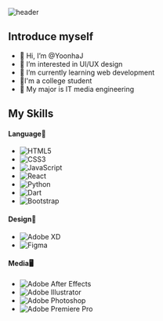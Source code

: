 ![header](https://capsule-render.vercel.app/api?text=Hi%20there!&fontAlign=70)


## Introduce myself
- 👋 Hi, I’m @YoonhaJ
- 👀 I’m interested in UI/UX design
- 🌱 I’m currently learning web development
- 🏫I'm a college student
- 📝 My major is IT media engineering

## My Skills
#### Language📜
- ![HTML5](https://img.shields.io/badge/html5-%23E34F26.svg?style=for-the-badge&logo=html5&logoColor=white)
- ![CSS3](https://img.shields.io/badge/css3-%231572B6.svg?style=for-the-badge&logo=css3&logoColor=white)
- ![JavaScript](https://img.shields.io/badge/javascript-%23323330.svg?style=for-the-badge&logo=javascript&logoColor=%23F7DF1E)
- ![React](https://img.shields.io/badge/react-%2320232a.svg?style=for-the-badge&logo=react&logoColor=%2361DAFB)
- ![Python](https://img.shields.io/badge/python-3670A0?style=for-the-badge&logo=python&logoColor=ffdd54)
- ![Dart](https://img.shields.io/badge/dart-%230175C2.svg?style=for-the-badge&logo=dart&logoColor=white)
- ![Bootstrap](https://img.shields.io/badge/bootstrap-%238511FA.svg?style=for-the-badge&logo=bootstrap&logoColor=white)

#### Design🎨
- ![Adobe XD](https://img.shields.io/badge/Adobe%20XD-470137?style=for-the-badge&logo=Adobe%20XD&logoColor=#FF61F6)
- ![Figma](https://img.shields.io/badge/figma-%23F24E1E.svg?style=for-the-badge&logo=figma&logoColor=white)

#### Media🖥️
- ![Adobe After Effects](https://img.shields.io/badge/Adobe%20After%20Effects-9999FF.svg?style=for-the-badge&logo=Adobe%20After%20Effects&logoColor=white)
- ![Adobe Illustrator](https://img.shields.io/badge/adobe%20illustrator-%23FF9A00.svg?style=for-the-badge&logo=adobe%20illustrator&logoColor=white)
- ![Adobe Photoshop](https://img.shields.io/badge/adobe%20photoshop-%2331A8FF.svg?style=for-the-badge&logo=adobe%20photoshop&logoColor=white)
- ![Adobe Premiere Pro](https://img.shields.io/badge/Adobe%20Premiere%20Pro-9999FF.svg?style=for-the-badge&logo=Adobe%20Premiere%20Pro&logoColor=white)
  
